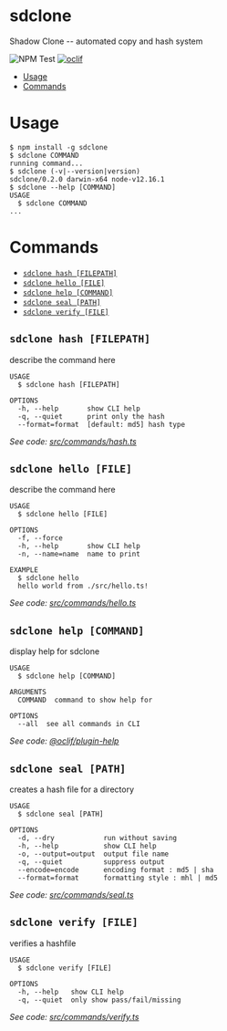 sdclone
=======

Shadow Clone -- automated copy and hash system

![NPM Test](https://github.com/x43romp/sdclone/workflows/NPM%20Test/badge.svg)
[![oclif](https://img.shields.io/badge/cli-oclif-brightgreen.svg)](https://oclif.io)
<!-- [![Version](https://img.shields.io/npm/v/sdclone.svg)](https://npmjs.org/package/sdclone)
[![Downloads/week](https://img.shields.io/npm/dw/sdclone.svg)](https://npmjs.org/package/sdclone)
[![License](https://img.shields.io/npm/l/sdclone.svg)](https://github.com/x43romp/sdclone/blob/master/package.json) -->

<!-- toc -->
* [Usage](#usage)
* [Commands](#commands)
<!-- tocstop -->
# Usage
<!-- usage -->
```sh-session
$ npm install -g sdclone
$ sdclone COMMAND
running command...
$ sdclone (-v|--version|version)
sdclone/0.2.0 darwin-x64 node-v12.16.1
$ sdclone --help [COMMAND]
USAGE
  $ sdclone COMMAND
...
```
<!-- usagestop -->
# Commands
<!-- commands -->
* [`sdclone hash [FILEPATH]`](#sdclone-hash-filepath)
* [`sdclone hello [FILE]`](#sdclone-hello-file)
* [`sdclone help [COMMAND]`](#sdclone-help-command)
* [`sdclone seal [PATH]`](#sdclone-seal-path)
* [`sdclone verify [FILE]`](#sdclone-verify-file)

## `sdclone hash [FILEPATH]`

describe the command here

```
USAGE
  $ sdclone hash [FILEPATH]

OPTIONS
  -h, --help       show CLI help
  -q, --quiet      print only the hash
  --format=format  [default: md5] hash type
```

_See code: [src/commands/hash.ts](https://github.com/x43romp/sdclone/blob/v0.2.0/src/commands/hash.ts)_

## `sdclone hello [FILE]`

describe the command here

```
USAGE
  $ sdclone hello [FILE]

OPTIONS
  -f, --force
  -h, --help       show CLI help
  -n, --name=name  name to print

EXAMPLE
  $ sdclone hello
  hello world from ./src/hello.ts!
```

_See code: [src/commands/hello.ts](https://github.com/x43romp/sdclone/blob/v0.2.0/src/commands/hello.ts)_

## `sdclone help [COMMAND]`

display help for sdclone

```
USAGE
  $ sdclone help [COMMAND]

ARGUMENTS
  COMMAND  command to show help for

OPTIONS
  --all  see all commands in CLI
```

_See code: [@oclif/plugin-help](https://github.com/oclif/plugin-help/blob/v2.2.3/src/commands/help.ts)_

## `sdclone seal [PATH]`

creates a hash file for a directory

```
USAGE
  $ sdclone seal [PATH]

OPTIONS
  -d, --dry            run without saving
  -h, --help           show CLI help
  -o, --output=output  output file name
  -q, --quiet          suppress output
  --encode=encode      encoding format : md5 | sha
  --format=format      formatting style : mhl | md5
```

_See code: [src/commands/seal.ts](https://github.com/x43romp/sdclone/blob/v0.2.0/src/commands/seal.ts)_

## `sdclone verify [FILE]`

verifies a hashfile

```
USAGE
  $ sdclone verify [FILE]

OPTIONS
  -h, --help   show CLI help
  -q, --quiet  only show pass/fail/missing
```

_See code: [src/commands/verify.ts](https://github.com/x43romp/sdclone/blob/v0.2.0/src/commands/verify.ts)_
<!-- commandsstop -->
